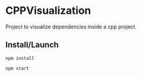 # CPPVisualization
Project to visualize dependencies inside a cpp project.

## Install/Launch
```
npm install
```
```
npm start
```
